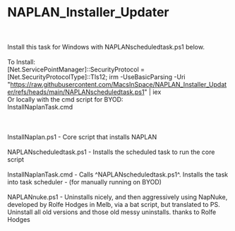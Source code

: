 # NAPLAN_Installer_Updater <BR><BR>

Install this task for Windows with NAPLANscheduledtask.ps1 below.<BR><BR>
To Install:<BR>
[Net.ServicePointManager]::SecurityProtocol = [Net.SecurityProtocolType]::Tls12;
irm -UseBasicParsing -Uri "https://raw.githubusercontent.com/MacsInSpace/NAPLAN_Installer_Updater/refs/heads/main/NAPLANscheduledtask.ps1" | iex
<BR>
Or locally with the cmd script for BYOD:<BR>
InstallNaplanTask.cmd
<BR><BR>
<BR><BR>
InstallNaplan.ps1 - Core script that installs NAPLAN
<BR><BR>
NAPLANscheduledtask.ps1 - Installs the scheduled task to run the core script
<BR><BR>
InstallNaplanTask.cmd - Calls ^NAPLANscheduledtask.ps1^. Installs the task into task scheduler - (for manually running on BYOD)
<BR><BR>
NAPLANnuke.ps1 - Uninstalls nicely, and then aggressively using NapNuke, developed by Rolfe Hodges in Melb, via a bat script, but translated to PS.<BR>
Uninstall all old versions and those old messy uninstalls. thanks to Rolfe Hodges
